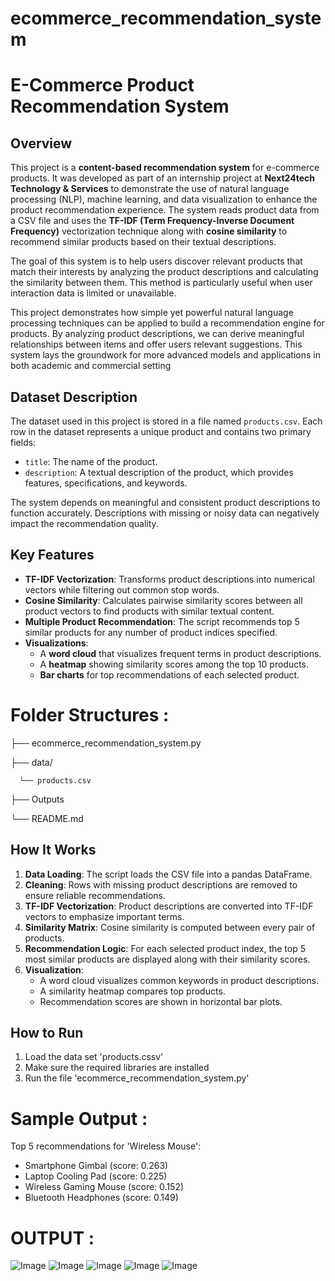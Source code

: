 # ecommerce_recommendation_system

# E-Commerce Product Recommendation System

## Overview

This project is a **content-based recommendation system** for e-commerce products. It was developed as part of an internship project at **Next24tech Technology & Services** to demonstrate the use of natural language processing (NLP), machine learning, and data visualization to enhance the product recommendation experience. The system reads product data from a CSV file and uses the **TF-IDF (Term Frequency-Inverse Document Frequency)** vectorization technique along with **cosine similarity** to recommend similar products based on their textual descriptions.

The goal of this system is to help users discover relevant products that match their interests by analyzing the product descriptions and calculating the similarity between them. This method is particularly useful when user interaction data is limited or unavailable.

This project demonstrates how simple yet powerful natural language processing techniques can be applied to build a recommendation engine for products. By analyzing product descriptions, we can derive meaningful relationships between items and offer users relevant suggestions. This system lays the groundwork for more advanced models and applications in both academic and commercial setting



## Dataset Description

The dataset used in this project is stored in a file named `products.csv`. Each row in the dataset represents a unique product and contains two primary fields:

- `title`: The name of the product.
- `description`: A textual description of the product, which provides features, specifications, and keywords.

The system depends on meaningful and consistent product descriptions to function accurately. Descriptions with missing or noisy data can negatively impact the recommendation quality.


## Key Features

- **TF-IDF Vectorization**: Transforms product descriptions into numerical vectors while filtering out common stop words.
- **Cosine Similarity**: Calculates pairwise similarity scores between all product vectors to find products with similar textual content.
- **Multiple Product Recommendation**: The script recommends top 5 similar products for any number of product indices specified.
- **Visualizations**:
  - A **word cloud** that visualizes frequent terms in product descriptions.
  - A **heatmap** showing similarity scores among the top 10 products.
  - **Bar charts** for top recommendations of each selected product.

# Folder Structures :

├── ecommerce_recommendation_system.py

├── data/

      └── products.csv

├──  Outputs

└── README.md


## How It Works

1. **Data Loading**: The script loads the CSV file into a pandas DataFrame.
2. **Cleaning**: Rows with missing product descriptions are removed to ensure reliable recommendations.
3. **TF-IDF Vectorization**: Product descriptions are converted into TF-IDF vectors to emphasize important terms.
4. **Similarity Matrix**: Cosine similarity is computed between every pair of products.
5. **Recommendation Logic**: For each selected product index, the top 5 most similar products are displayed along with their similarity scores.
6. **Visualization**:
   - A word cloud visualizes common keywords in product descriptions.
   - A similarity heatmap compares top products.
   - Recommendation scores are shown in horizontal bar plots.



## How to Run
1. Load the data set 'products.cssv'
2. Make sure the required libraries are installed
3. Run the file 'ecommerce_recommendation_system.py'


# Sample Output :
Top 5 recommendations for 'Wireless Mouse':
  - Smartphone Gimbal (score: 0.263)
  - Laptop Cooling Pad (score: 0.225)
  - Wireless Gaming Mouse (score: 0.152)
  - Bluetooth Headphones (score: 0.149)


# OUTPUT :

![Image](https://github.com/user-attachments/assets/c8d44a7f-844c-4e9a-88c3-05b9227f0de9)
![Image](https://github.com/user-attachments/assets/bd8d17fb-2bb6-4733-8526-61d73536397c)
![Image](https://github.com/user-attachments/assets/b6cd00b6-a821-44d7-948d-a9129de633cf)
![Image](https://github.com/user-attachments/assets/434d0602-0ac7-4036-b82a-06136ec8012f)
![Image](https://github.com/user-attachments/assets/a83ae3ae-cd26-48a5-9cfd-6ae04258c323)


